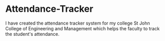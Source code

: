 # Attendance-Tracker 

I have created the attendance tracker system for my college St John College of Engineering and Management which helps the faculty to track the student's attendance. 


